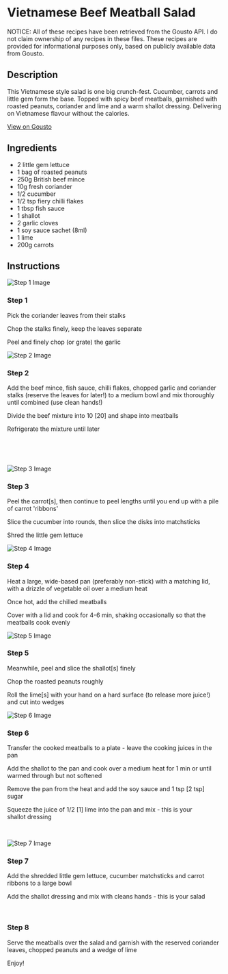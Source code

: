 # Vietnamese Beef Meatball Salad 

NOTICE: All of these recipes have been retrieved from the Gousto API. I do not claim ownership of any recipes in these files. These recipes are provided for informational purposes only, based on publicly available data from Gousto.

## Description

This Vietnamese style salad is one big crunch-fest. Cucumber, carrots and little gem form the base. Topped with spicy beef meatballs, garnished with roasted peanuts, coriander and lime and a warm shallot dressing. Delivering on Vietnamese flavour without the calories.

[View on Gousto](https://www.gousto.co.uk/recipes/cookbook/vietnamese-beef-meatball-salad)

## Ingredients

- 2 little gem lettuce
- 1 bag of roasted peanuts
- 250g British beef mince
- 10g fresh coriander
- 1/2 cucumber 
- 1/2 tsp fiery chilli flakes
- 1 tbsp fish sauce
- 1 shallot
- 2 garlic cloves
- 1 soy sauce sachet (8ml)
- 1 lime 
- 200g carrots 

## Instructions

![Step 1 Image](https://production-media.gousto.co.uk/cms/recipe-step-image/869.-step-1-x200.jpg)

### Step 1

Pick the coriander leaves from their stalks&nbsp;


Chop the stalks finely, keep the leaves separate&nbsp;


Peel and finely chop (or grate) the garlic

![Step 2 Image](https://production-media.gousto.co.uk/cms/recipe-step-image/869.-step-2-x200.jpg)

### Step 2

Add the&nbsp;beef mince, fish sauce, chilli flakes, chopped garlic and coriander stalks (reserve the leaves for later!) to a medium bowl&nbsp;and mix thoroughly until combined (use clean hands!)


Divide the beef mixture into 10 <span class="text-danger">[20]</span> and shape into meatballs


Refrigerate the mixture until later&nbsp;


&nbsp;


&nbsp;

![Step 3 Image](https://production-media.gousto.co.uk/cms/recipe-step-image/869.-step-3-x200.jpg)

### Step 3

Peel the carrot<span class="text-danger">[s]</span>, then continue&nbsp;to peel lengths until you end up with a pile of carrot 'ribbons'


Slice the cucumber&nbsp;into rounds, then slice the disks into matchsticks&nbsp;


Shred the little gem lettuce

![Step 4 Image](https://production-media.gousto.co.uk/cms/recipe-step-image/869.-step-4-x200.jpg)

### Step 4

Heat a large, wide-based pan (preferably non-stick) with a matching lid, with a drizzle of vegetable oil over a medium heat


Once hot, add the chilled meatballs&nbsp;


Cover with a lid and cook for 4-6 min, shaking occasionally so that the meatballs cook evenly

![Step 5 Image](https://production-media.gousto.co.uk/cms/recipe-step-image/869.-step-5-x200.jpg)

### Step 5

Meanwhile, peel and slice the shallot<span class="text-danger">[s]</span> finely


Chop the roasted&nbsp;peanuts roughly


Roll the lime<span class="text-danger">[s]</span> with your hand on a hard surface (to release more juice!) and cut into wedges&nbsp;

![Step 6 Image](https://production-media.gousto.co.uk/cms/recipe-step-image/869.-step-6-x200.jpg)

### Step 6

Transfer the cooked meatballs to a plate - leave the cooking juices in the pan&nbsp;


Add the shallot to the pan and cook over a medium heat for 1 min or until warmed through but not softened


Remove the pan from the heat and add the soy sauce and 1 tsp <span class="text-danger">[2 tsp]</span> sugar&nbsp;


Squeeze the juice of 1/2 <span class="text-danger">[1]</span>&nbsp;lime into the pan and mix&nbsp;- this is your shallot&nbsp;dressing


&nbsp;

![Step 7 Image](https://production-media.gousto.co.uk/cms/recipe-step-image/869.-step-7-x200.jpg)

### Step 7

Add the shredded little gem lettuce,&nbsp;cucumber matchsticks and&nbsp;carrot ribbons&nbsp;to a large bowl


Add the shallot dressing and mix with cleans hands - this is your salad


&nbsp;

### Step 8

Serve the meatballs over the salad and garnish with the reserved coriander leaves,&nbsp;chopped&nbsp;peanuts and a wedge of lime


Enjoy!

